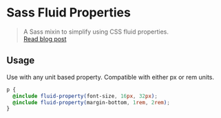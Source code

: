 # Sass Fluid Properties

> A Sass mixin to simplify using CSS fluid properties.  
> [Read blog post](https://elwoodp.dev/articles/flexible-sizing-in-css/)

## Usage

Use with any unit based property. Compatible with either px or rem units.

```scss
p {
  @include fluid-property(font-size, 16px, 32px);
  @include fluid-property(margin-bottom, 1rem, 2rem);
}
```


